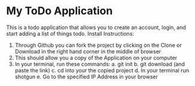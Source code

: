 # My ToDo Application

This is a todo application that allows you to create an account, login, and start adding a list of things todo.
Install Instructions:

1. Through Github you can fork the project by clicking on the Clone or Download in the right hand corner in the middle of browser
2. This should allow you a copy of the Application on your computer
3. In your terminal, run these commands:
         a. git init
         b. git download (and paste the link)
         c. cd into your the copied project
         d. In your terminal run shotgun
         e. Go to the specified IP Address in your browser
